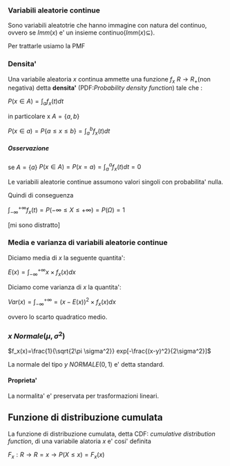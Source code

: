 ### Variabili aleatorie continue
Sono variabili aleatotrie che hanno immagine con natura del continuo, ovvero se $Imm(x)$ e' un insieme continuo($Imm(x)\subseteq$).

Per trattarle usiamo la PMF 

### Densita' 
Una variabile aleatoria $x$ continua ammette una funzione $f_x$ $R\to R_+$(non negativa) detta **densita'** (PDF:*Probability density function*) tale che :

$P(x\in A)=\int_a f_x(t)dt$

in particolare x $A=\{a,b\}$

$P(x\in a)=P\{a\le x \le b\}=\int^b_af_x(t)dt$

##### Osservazione
se $A=\{a\}$ $P(x\in A)=P(x=a)=\int^a_af_x(t)dt=0$

Le variabili aleatorie continue assumono valori singoli con probabilita' nulla.

Quindi di conseguenza

$\int^{+\infty}_{-\infty}f_x(t)=P(-\infty\le X \le +\infty)=P(\Omega)=1$

[mi sono distratto]

### Media e varianza di variabili aleatorie continue 
Diciamo media di $x$ la seguente quantita':

$E(x)=\int^{+\infty}_{-\infty}x\times f_x(x)dx$

Diciamo come varianza di $x$ la quantita':

$Var(x)=\int^{+\infty}_{-\infty}=(x-E(x))^2\times f_x(x)dx$

ovvero lo scarto quadratico medio.

### $x~Normale(\mu,\sigma^2)$
$f_x(x)=\frac{1}{\sqrt{2\pi \sigma^2}} exp[-\frac{(x-y)^2}{2\sigma^2}]$

La normale del tipo $y~NORMALE(0,1)$ e' detta standard. 

#### Proprieta'
La normalita' e' preservata per trasformazioni lineari.


## Funzione di distribuzione cumulata
La funzione di distribuzione cumulata, detta CDF: *cumulative distribution function*, di una variabile alatoria $x$ e' cosi' definita

$F_x:R\to R=x\to P(X\le x)=F_x(x)$